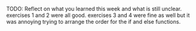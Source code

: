 TODO: Reflect on what you learned this week and what is still unclear.
exercises 1 and 2 were all good. exercises 3 and 4 were fine as well but it was annoying trying to arrange the order for the if and else functions.
